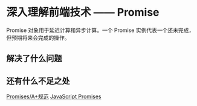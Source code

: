 # 深入理解前端技术 —— Promise

Promise 对象用于延迟计算和异步计算。一个 Promise 实例代表一个还未完成，但预期将来会完成的操作。


## 解决了什么问题


## 还有什么不足之处


[Promises/A+规范](http://www.ituring.com.cn/article/66566)
[JavaScript Promises](http://www.html5rocks.com/zh/tutorials/es6/promises/)